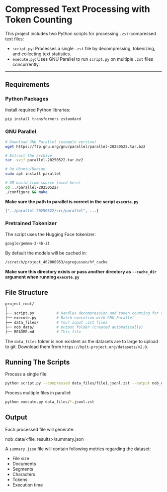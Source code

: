 # Compressed Text Processing with Token Counting

This project includes two Python scripts for processing `.zst`-compressed text files:  
- `script.py`: Processes a single `.zst` file by decompressing, tokenizing, and collecting text statistics.  
- `execute.py`: Uses GNU Parallel to run `script.py` on multiple `.zst` files concurrently.  

---

## Requirements  

### Python Packages  
Install required Python libraries:  

```bash  
pip install transformers zstandard  

```
### GNU Parallel
```bash
# Download GNU Parallel (example version)  
wget https://ftp.gnu.org/gnu/parallel/parallel-20250522.tar.bz2  

# Extract the archive  
tar -xvjf parallel-20250522.tar.bz2  

# On Ubuntu/Debian  
sudo apt install parallel  

# OR build from source (used here)  
cd ../parallel-20250522/  
./configure && make  
```  

**Make sure the path to parallel is correct in the script `execute.py`**  
```bash  
["../parallel-20250522/src/parallel", ...]  
```  

### Pretrained Tokenizer
The script uses the Hugging Face tokenizer:  
```bash  
google/gemma-3-4b-it
```  

By default the models will be cached in:  
```bash  
/scratch/project_462000953/agregussen/hf_cache  
```  
**Make sure this directory exists or pass another directory as `--cache_dir` argument when running `execute.py`**  

## File Structure  
```bash  
project_root/  
│  
├── script.py          # Handles decompression and token counting for one file  
├── execute.py         # Batch execution with GNU Parallel  
├── data_files/        # Your input .zst files  
├── nob_data/          # Output folder (created automatically)  
├── README.md          # This file  
```
The `data_files` folder is non existent as the datasets are to large to upload to git. Download them from `https://hplt-project.org/datasets/v2.0`.  

## Running The Scripts  
Process a single file:  
```bash  
python script.py --compressed data_files/file1.jsonl.zst --output nob_data/file1_results/summary.json  
```  

Process multiple files in parallel:  
```bash
python execute.py data_files/*.jsonl.zst 
```

## Output  
Each processed file will generate: 

nob_data/<file_results>/summary.json  

A `summary.json` file will contain following metrics regarding the dataset:  
- File size  
- Documents  
- Segments  
- Characters  
- Tokens  
- Execution time  


